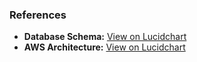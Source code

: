 ### References

- **Database Schema:** [View on Lucidchart](https://lucid.app/lucidchart/0b8cfed4-37f6-4a17-a170-22b1bdfeda5d/edit?viewport_loc=-236%2C169%2C1597%2C936%2CDUDmr4rDraJL&invitationId=inv_63f65b99-72f1-4f69-928b-448416070fdb)
- **AWS Architecture:** [View on Lucidchart](https://lucid.app/lucidchart/0b8cfed4-37f6-4a17-a170-22b1bdfeda5d/edit?viewport_loc=-47%2C100%2C2015%2C1182%2CtdrzYFQ5DoKV&invitationId=inv_63f65b99-72f1-4f69-928b-448416070fdb)
